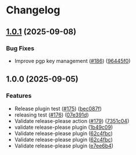 # Changelog

## [1.0.1](https://github.com/RedHatInsights/insights-schemas-java/compare/v1.0.0...v1.0.1) (2025-09-08)


### Bug Fixes

* Improve pgp key management ([#186](https://github.com/RedHatInsights/insights-schemas-java/issues/186)) ([96445f0](https://github.com/RedHatInsights/insights-schemas-java/commit/96445f010e63cb0c3ed37de4503513db8f6f66e1))

## 1.0.0 (2025-09-05)


### Features

* Release plugin test ([#175](https://github.com/RedHatInsights/insights-schemas-java/issues/175)) ([bec087f](https://github.com/RedHatInsights/insights-schemas-java/commit/bec087fbbda7b7cce135c1724168b7f85efcb939))
* releasing test ([#176](https://github.com/RedHatInsights/insights-schemas-java/issues/176)) ([07e391d](https://github.com/RedHatInsights/insights-schemas-java/commit/07e391d8d2a07fb39d88bc3a65ee89326d7f06be))
* Validate release-please action ([#179](https://github.com/RedHatInsights/insights-schemas-java/issues/179)) ([7351c04](https://github.com/RedHatInsights/insights-schemas-java/commit/7351c043fa189450902244fddb401dcfc24adf06))
* validate release-please plugin ([1b49c09](https://github.com/RedHatInsights/insights-schemas-java/commit/1b49c09da2aac313ebc045f0613416189befa5d2))
* Validate release-please plugin ([62c4fbc](https://github.com/RedHatInsights/insights-schemas-java/commit/62c4fbca5cb137b5c016275b15716863b4ff9152))
* Validate release-please plugin ([62c4fbc](https://github.com/RedHatInsights/insights-schemas-java/commit/62c4fbca5cb137b5c016275b15716863b4ff9152))
* Validate release-please plugin ([e7ee6b4](https://github.com/RedHatInsights/insights-schemas-java/commit/e7ee6b4b7cf7761665c78586e69ca3525c27fef5))
